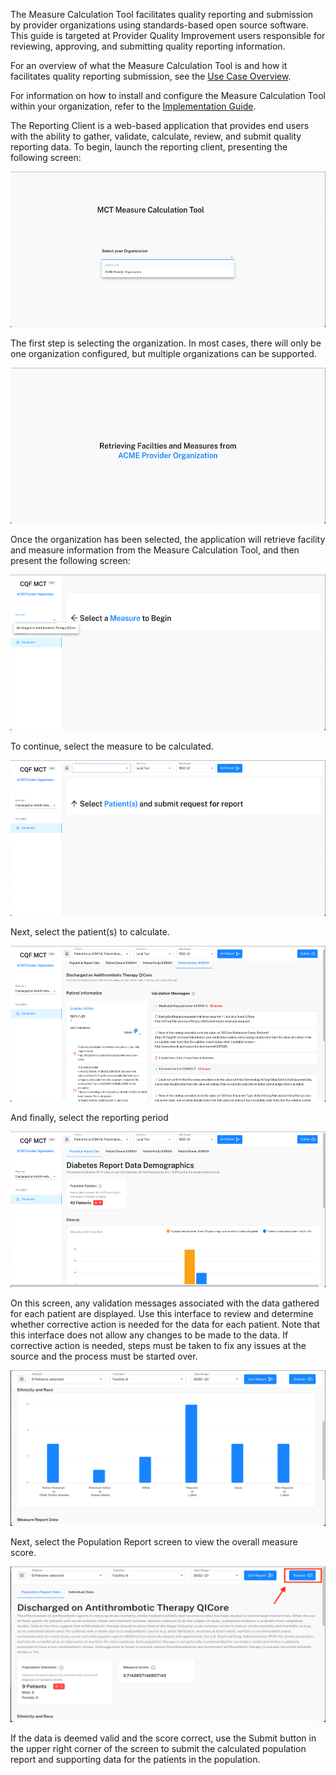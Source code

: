 The Measure Calculation Tool facilitates quality reporting and submission by provider organizations using standards-based open source software. This guide is targeted at Provider Quality Improvement users responsible for reviewing, approving, and submitting quality reporting information.

For an overview of what the Measure Calculation Tool is and how it facilitates quality reporting submission, see the [Use Case Overview](index.html#use-case-overview).

For information on how to install and configure the Measure Calculation Tool within your organization, refer to the [Implementation Guide](implementation-guide.html).

The Reporting Client is a web-based application that provides end users with the ability to gather, validate, calculate, review, and submit quality reporting data. To begin, launch the reporting client, presenting the following screen:

<div>
<img src="userguide-01.png" alt="Select Organization" width="534" height="249"/>
</div>

The first step is selecting the organization. In most cases, there will only be one organization configured, but multiple organizations can be supported.

<div>
<img src="userguide-02.png" alt="Retrieving Configuration" width="534" height="249"/>
</div>

Once the organization has been selected, the application will retrieve facility and measure information from the Measure Calculation Tool, and then present the following screen:

<div>
<img src="userguide-03.png" alt="Select Measure" width="534" height="249"/>
</div>

To continue, select the measure to be calculated.

<div>
<img src="userguide-04.png" alt="Select Patients" width="534" height="249"/>
</div>

Next, select the patient(s) to calculate.

<div>
<img src="userguide-05.png" alt="Select Reporting Period" width="534" height="249"/>
</div>

And finally, select the reporting period

<div>
<img src="userguide-06.png" alt="Review Validation Messages" width="534" height="249"/>
</div>

On this screen, any validation messages associated with the data gathered for each patient are displayed. Use this interface to review and determine whether corrective action is needed for the data for each patient. Note that this interface does not allow any changes to be made to the data. If corrective action is needed, steps must be taken to fix any issues at the source and the process must be started over.

<div>
<img src="userguide-07.png" alt="Review Measure Score" width="534" height="249"/>
</div>

Next, select the Population Report screen to view the overall measure score. 

<div>
<img src="userguide-08.png" alt="Submit Reporting Data" width="534" height="249"/>
</div>

If the data is deemed valid and the score correct, use the Submit button in the upper right corner of the screen to submit the calculated population report and supporting data for the patients in the population.